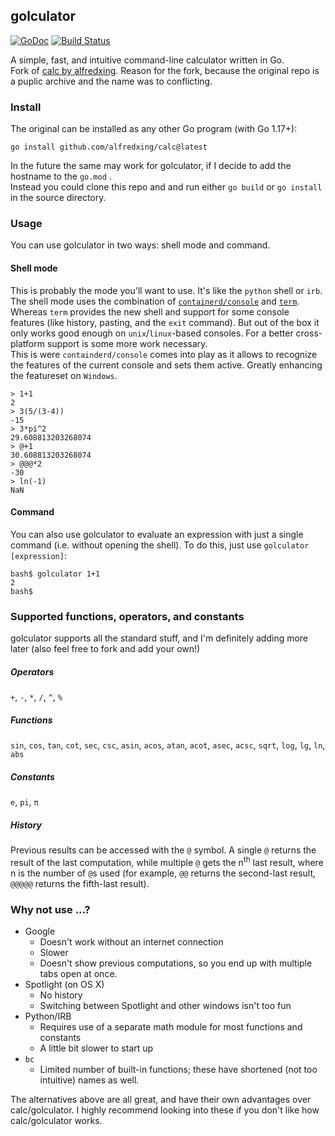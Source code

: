 ## golculator

[![GoDoc](https://godoc.org/github.com/alfredxing/calc?status.svg)](https://godoc.org/github.com/alfredxing/calc) [![Build Status](https://travis-ci.org/alfredxing/calc.svg?branch=master)](https://travis-ci.org/alfredxing/calc)

A simple, fast, and intuitive command-line calculator written in Go.  
Fork of [calc by alfredxing](https://github.com/alfredxing/calc).
Reason for the fork, because the original repo is a puplic archive and the name was to conflicting.

### Install
The original can be installed as any other Go program (with Go 1.17+):
```
go install github.com/alfredxing/calc@latest
```
In the future the same may work for golculator, if I decide to add the hostname to the `go.mod` .   
Instead you could clone this repo and and run either `go build` or `go install` in the source directory.

### Usage
You can use golculator in two ways: shell mode and command.

#### Shell mode
This is probably the mode you'll want to use. It's like the `python` shell or `irb`.  
The shell mode uses the combination of [`containerd/console`](https://pkg.go.dev/github.com/containerd/console) and [`term`](https://pkg.go.dev/golang.org/x/term).
Whereas `term` provides the new shell and support for some console features (like history, pasting, and the `exit` command). But out of the box it only works good enough on `unix`/`linux`-based consoles. For a better cross-platform support is some more work necessary.  
This is were `containderd/console` comes into play as it allows to recognize the features of the current console and sets them active. Greatly enhancing the featureset on `Windows`.
```shell
> 1+1
2
> 3(5/(3-4))
-15
> 3*pi^2
29.608813203268074
> @+1
30.608813203268074
> @@@*2
-30
> ln(-1)
NaN
```

#### Command
You can also use golculator to evaluate an expression with just a single command (i.e. without opening the shell). To do this, just use `golculator [expression]`:
```shell
bash$ golculator 1+1
2
bash$
```

### Supported functions, operators, and constants
golculator supports all the standard stuff, and I'm definitely adding more later (also feel free to fork and add your own!)

##### Operators
`+`, `-`, `*`, `/`, `^`, `%`

##### Functions
`sin`, `cos`, `tan`, `cot`, `sec`, `csc`, `asin`, `acos`, `atan`, `acot`, `asec`, `acsc`, `sqrt`, `log`, `lg`, `ln`, `abs`

##### Constants
`e`, `pi`, `π`

##### History
Previous results can be accessed with the `@` symbol. A single `@` returns the result of the last computation, while multiple `@` gets the n<sup>th</sup> last result, where n is the number of `@`s used (for example, `@@` returns the second-last result, `@@@@@` returns the fifth-last result).

### Why not use ...?
- Google
  - Doesn't work without an internet connection
  - Slower
  - Doesn't show previous computations, so you end up with multiple tabs open at once.
- Spotlight (on OS X)
  - No history
  - Switching between Spotlight and other windows isn't too fun
- Python/IRB
  - Requires use of a separate math module for most functions and constants
  - A little bit slower to start up
- `bc`
  - Limited number of built-in functions; these have shortened (not too intuitive) names as well.

The alternatives above are all great, and have their own advantages over calc/golculator. I highly recommend looking into these if you don't like how calc/golculator works.
